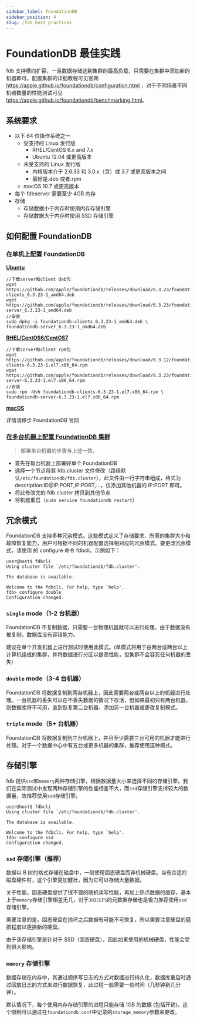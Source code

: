 ```yaml
---
sidebar_label: FoundationDB
sidebar_position: 4
slug: /fdb_best_practices
---
```


# FoundationDB 最佳实践

fdb 支持横向扩容，一旦数据存储达到集群的最高负载，只需要在集群中添加新的机器即可。配置集群的详细教程可见官网 <https://apple.github.io/foundationdb/configuration.html> ，对于不同场景不同机器数量的性能测试可见 <https://apple.github.io/foundationdb/benchmarking.html>。

## 系统要求

- 以下 64 位操作系统之一
  - 受支持的 Linux 发行版
    - RHEL/CentOS 6.x and 7.x
    - Ubuntu 12.04 或更高版本
  - 未受支持的 Linux 发行版
    - 内核版本介于 2.6.33 和 3.0.x（含）或 3.7 或更高版本之间
    - 最好是.deb 或者.rpm
  - macOS 10.7 或更高版本
- 每个 fdbserver 需要至少 4GB 内存
- 存储
  - 存储数据小于内存时使用内存存储引擎
  - 存储数据大于内存时使用 SSD 存储引擎

## 如何配置 FoundationDB

### 在单机上配置 FoundationDB

**[Ubuntu](https://apple.github.io/foundationdb/getting-started-linux.html)**

```
//下载server和client deb包
wget https://github.com/apple/foundationdb/releases/download/6.3.23/foundationdb-clients_6.3.23-1_amd64.deb
wget https://github.com/apple/foundationdb/releases/download/6.3.23/foundationdb-server_6.3.23-1_amd64.deb
//安装
sudo dpkg -i foundationdb-clients_6.3.23-1_amd64.deb \
foundationdb-server_6.3.23-1_amd64.deb
```

**[RHEL/CentOS6/CentOS7](https://apple.github.io/foundationdb/getting-started-linux.html)**

```
//下载server和client rpm包
wget https://github.com/apple/foundationdb/releases/download/6.3.12/foundationdb-clients-6.3.23-1.el7.x86_64.rpm
wget https://github.com/apple/foundationdb/releases/download/6.3.23/foundationdb-server-6.3.23-1.el7.x86_64.rpm
//安装
sudo rpm -Uvh foundationdb-clients-6.3.23-1.el7.x86_64.rpm \
foundationdb-server-6.3.23-1.el7.x86_64.rpm
```

**[macOS](https://apple.github.io/foundationdb/getting-started-linux.html)**

详情请移步 FoundationDB 官网

### [在多台机器上配置 FoundationDB 集群](https://apple.github.io/foundationdb/administration.html#adding-machines-to-a-cluster)

> 部署单台机器的步骤与上述一致。

- 首先在每台机器上部署好单个 FoundationDB
- 选择一个节点将其 fdb.cluster 文件修改（路径默认`/etc/foundationdb/fdb.cluster`），此文件由一行字符串组成，格式为 description:ID@IP:PORT,IP:PORT,...，仅添加其他机器的 IP:PORT 即可。
- 将此修改完的 fdb.cluster 拷贝到其他节点
- 将机器重启（`sudo service foundationdb restart`）

## 冗余模式

FoundationDB 支持多种冗余模式。这些模式定义了存储要求、所需的集群大小和故障恢复能力，用户可根据不同的机器配置选择相对应的冗余模式。要更改冗余模式，请使用 的 configure 命令 fdbcli。示例如下：

```
user@host$ fdbcli
Using cluster file `/etc/foundationdb/fdb.cluster'.

The database is available.

Welcome to the fdbcli. For help, type `help'.
fdb> configure double
Configuration changed.
```

### `single` mode（1-2 台机器）

FoundationDB 不复制数据，只需要一台物理机器就可以进行处理。由于数据没有被复制，数据库没有容错能力。

建议在单个开发机器上进行测试时使用此模式。(单模式将用于由两台或两台以上计算机组成的集群，并将数据进行分区以提高性能，但集群不会容忍任何机器的丢失)

### `double` mode（3-4 台机器）

FoundationDB 将数据复制到两台机器上，因此需要两台或两台以上的机器进行处理。一台机器的丢失可以在不丢失数据的情况下存活，但如果最初只有两台机器，则数据库将不可用，直到恢复第二台机器、添加另一台机器或更改复制模式。

### `triple` mode（5+ 台机器）

FoundationDB 将数据复制到三台机器上，并且至少需要三台可用的机器才能进行处理。对于一个数据中心中有五台或更多机器的集群，推荐使用这种模式。

## 存储引擎

fdb 提供`ssd`和`memory`两种存储引擎，根据数据量大小来选择不同的存储引擎。我们在实际测试中发现两种存储引擎的性能相差不大，而`ssd`存储引擎支持较大的数据量，故推荐使用`ssd`存储引擎。

```
user@host$ fdbcli
Using cluster file `/etc/foundationdb/fdb.cluster'.

The database is available.

Welcome to the fdbcli. For help, type `help'.
fdb> configure ssd
Configuration changed.
```

### `ssd` 存储引擎（推荐）

数据以 B 树的格式存储在磁盘中，一般使用固态硬盘而非机械硬盘。当有合适的磁盘硬件时，这个引擎更加健壮，因为它可以存储大量数据。

关于性能，固态硬盘提供了很不错的随机读写性能，再加上热点数据的缓存，基本上于`memory`存储引擎相差无几，对于`JUICEFS`的元数据存储也是极力推荐使用`ssd`存储引擎。

需要注意的是，固态硬盘在损坏之后数据有可能不可恢复，所以需要注意硬盘的磨损程度以更换新的硬盘。

由于该存储引擎是针对于 SSD（固态硬盘），因此如果使用的机械硬盘，性能会受到很大影响。

### `memory` 存储引擎

数据存储在内存中，其通过顺序写日志的方式对数据进行持久化，数据库重启时通过回放日志的方式来进行数据恢复，此过程一般需要一些时间（几秒钟到几分钟）。

默认情况下，每个使用内存存储引擎的进程只能存储 1GB 的数据 (包括开销)。这个限制可以通过在`foundationdb.conf`中记录的`storage_memory`参数来更改。
